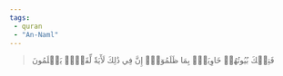 ```yaml
---
tags: 
 - quran 
 - "An-Naml"
---
```


> فَتِلۡكَ بُيُوتُهُمۡ خَاوِيَةَۢ بِمَا ظَلَمُوٓاْۚ إِنَّ فِي ذَٰلِكَ لَأٓيَةٗ لِّقَوۡمٖ يَعۡلَمُونَ
